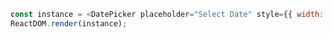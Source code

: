 <!--start-code-->

```js
const instance = <DatePicker placeholder="Select Date" style={{ width: 200 }} />;
ReactDOM.render(instance);
```

<!--end-code-->

